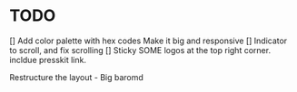 # TODO

[] Add color palette with hex codes
   Make it big and responsive
[] Indicator to scroll, and fix scrolling
[] Sticky SOME logos at the top right corner. incldue presskit link. 

Restructure the layout
    - Big baromd
